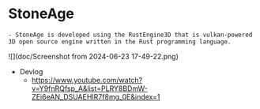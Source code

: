 # StoneAge
    - StoneAge is developed using the RustEngine3D that is vulkan-powered 3D open source engine written in the Rust programming language.
![](doc/Screenshot from 2024-06-23 17-49-22.png)

* Devlog
  * https://www.youtube.com/watch?v=Y9fnRQfsp_A&list=PLRY8BDmW-ZEi6eAN_DSUAEHIR7f8mg_0E&index=1